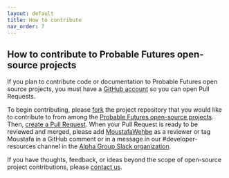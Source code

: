 ```yaml
---
layout: default
title: How to contribute
nav_order: 7
---
```


## How to contribute to Probable Futures open-source projects

If you plan to contribute code or documentation to Probable Futures open source projects, you must have a [GitHub account](https://github.com/signup/free) so you can open Pull Requests.

To begin contributing, please [fork](http://help.github.com/forking) the project repository that you would like to contribute to from among the [Probable Futures open-source projects](https://github.com/Probable-Futures/). Then, [create a Pull Request](https://help.github.com/articles/creating-a-pull-request/). When your Pull Request is ready to be reviewed and merged, please add [MoustafaWehbe](https://github.com/MoustafaWehbe) as a reviewer or tag Moustafa in a GitHub comment or in a message in our #developer-resources channel in the [Alpha Group Slack organization](https://probablefutures.org/alpha-program/?tab=about).

If you have thoughts, feedback, or ideas beyond the scope of open-source project contributions, please [contact us](https://probablefutures.org/contact/).
